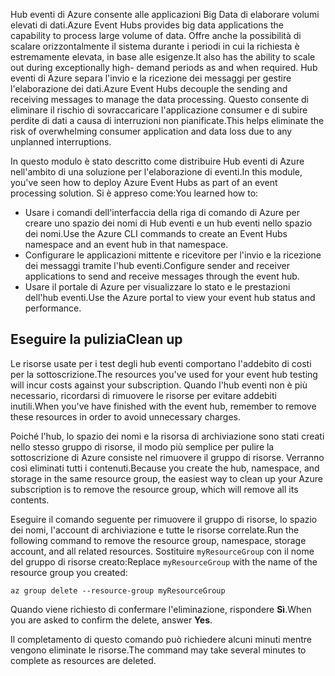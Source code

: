 <span data-ttu-id="bdef2-101">Hub eventi di Azure consente alle applicazioni Big Data di elaborare volumi elevati di dati.</span><span class="sxs-lookup"><span data-stu-id="bdef2-101">Azure Event Hubs provides big data applications the capability to process large volume of data.</span></span> <span data-ttu-id="bdef2-102">Offre anche la possibilità di scalare orizzontalmente il sistema durante i periodi in cui la richiesta è estremamente elevata, in base alle esigenze.</span><span class="sxs-lookup"><span data-stu-id="bdef2-102">It also has the ability to scale out during exceptionally high- demand periods as and when required.</span></span> <span data-ttu-id="bdef2-103">Hub eventi di Azure separa l'invio e la ricezione dei messaggi per gestire l'elaborazione dei dati.</span><span class="sxs-lookup"><span data-stu-id="bdef2-103">Azure Event Hubs decouple the sending and receiving messages to manage the data processing.</span></span> <span data-ttu-id="bdef2-104">Questo consente di eliminare il rischio di sovraccaricare l'applicazione consumer e di subire perdite di dati a causa di interruzioni non pianificate.</span><span class="sxs-lookup"><span data-stu-id="bdef2-104">This helps eliminate the risk of overwhelming consumer application and data loss due to any unplanned interruptions.</span></span>

<span data-ttu-id="bdef2-105">In questo modulo è stato descritto come distribuire Hub eventi di Azure nell'ambito di una soluzione per l'elaborazione di eventi.</span><span class="sxs-lookup"><span data-stu-id="bdef2-105">In this module, you've seen how to deploy Azure Event Hubs as part of an event processing solution.</span></span> <span data-ttu-id="bdef2-106">Si è appreso come:</span><span class="sxs-lookup"><span data-stu-id="bdef2-106">You learned how to:</span></span>

- <span data-ttu-id="bdef2-107">Usare i comandi dell'interfaccia della riga di comando di Azure per creare uno spazio dei nomi di Hub eventi e un hub eventi nello spazio dei nomi.</span><span class="sxs-lookup"><span data-stu-id="bdef2-107">Use the Azure CLI commands to create an Event Hubs namespace and an event hub in that namespace.</span></span> 
- <span data-ttu-id="bdef2-108">Configurare le applicazioni mittente e ricevitore per l'invio e la ricezione dei messaggi tramite l'hub eventi.</span><span class="sxs-lookup"><span data-stu-id="bdef2-108">Configure sender and receiver applications to send and receive messages through the event hub.</span></span>
- <span data-ttu-id="bdef2-109">Usare il portale di Azure per visualizzare lo stato e le prestazioni dell'hub eventi.</span><span class="sxs-lookup"><span data-stu-id="bdef2-109">Use the Azure portal to view your event hub status and performance.</span></span>

## <a name="clean-up"></a><span data-ttu-id="bdef2-110">Eseguire la pulizia</span><span class="sxs-lookup"><span data-stu-id="bdef2-110">Clean up</span></span> 

<span data-ttu-id="bdef2-111">Le risorse usate per i test degli hub eventi comportano l'addebito di costi per la sottoscrizione.</span><span class="sxs-lookup"><span data-stu-id="bdef2-111">The resources you've used for your event hub testing will incur costs against your subscription.</span></span> <span data-ttu-id="bdef2-112">Quando l'hub eventi non è più necessario, ricordarsi di rimuovere le risorse per evitare addebiti inutili.</span><span class="sxs-lookup"><span data-stu-id="bdef2-112">When you've have finished with the event hub, remember to remove these resources in order to avoid unnecessary charges.</span></span>

<span data-ttu-id="bdef2-113">Poiché l'hub, lo spazio dei nomi e la risorsa di archiviazione sono stati creati nello stesso gruppo di risorse, il modo più semplice per pulire la sottoscrizione di Azure consiste nel rimuovere il gruppo di risorse. Verranno così eliminati tutti i contenuti.</span><span class="sxs-lookup"><span data-stu-id="bdef2-113">Because you create the hub, namespace, and storage in the same resource group, the easiest way to clean up your Azure subscription is to remove the resource group, which will remove all its contents.</span></span> 

<span data-ttu-id="bdef2-114">Eseguire il comando seguente per rimuovere il gruppo di risorse, lo spazio dei nomi, l'account di archiviazione e tutte le risorse correlate.</span><span class="sxs-lookup"><span data-stu-id="bdef2-114">Run the following command to remove the resource group, namespace, storage account, and all related resources.</span></span> <span data-ttu-id="bdef2-115">Sostituire `myResourceGroup` con il nome del gruppo di risorse creato:</span><span class="sxs-lookup"><span data-stu-id="bdef2-115">Replace `myResourceGroup` with the name of the resource group you created:</span></span>

```azurecli
az group delete --resource-group myResourceGroup
```

<span data-ttu-id="bdef2-116">Quando viene richiesto di confermare l'eliminazione, rispondere **Sì**.</span><span class="sxs-lookup"><span data-stu-id="bdef2-116">When you are asked to confirm the delete, answer **Yes**.</span></span>

<span data-ttu-id="bdef2-117">Il completamento di questo comando può richiedere alcuni minuti mentre vengono eliminate le risorse.</span><span class="sxs-lookup"><span data-stu-id="bdef2-117">The command may take several minutes to complete as resources are deleted.</span></span>
